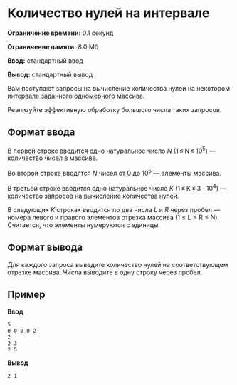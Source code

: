 # Количество нулей на интервале

**Ограничение времени:** 0.1 секунд

**Ограничение памяти:** 8.0 Мб

**Ввод:** стандартный ввод

**Вывод:** стандартный вывод

Вам поступают запросы на вычисление количества нулей на некотором интервале заданного одномерного массива.

Реализуйте эффективную обработку большого числа таких запросов.

## Формат ввода

В первой строке вводится одно натуральное число *N* (1 ≤ N ≤ 10<sup>5</sup>) — количество чисел в массиве.

Во второй строке вводятся *N* чисел от 0 до 10<sup>5</sup> — элементы массива.

В третьей строке вводится одно натуральное число *K* (1 ≤ K ≤ 3 ⋅ 10<sup>4</sup>) — количество запросов на вычисление количества нулей.

В следующих *K* строках вводится по два числа *L* и *R* через пробел — номера левого и правого элементов отрезка массива (1 ≤ L ≤ R ≤ N). Считается, что элементы нумеруются с единицы.

## Формат вывода

Для каждого запроса выведите количество нулей на соответствующем отрезке массива. Числа выводите в одну строку через пробел.

## Пример

**Ввод**
```
5
0 0 0 0 2
2
2 3
2 5
```

**Вывод**
```
2 1